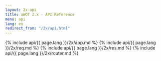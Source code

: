 ```yaml
---
layout: 2x-api
title: aWOT 2.x - API Reference
menu: api
lang: en
redirect_from: "/2x/api.html"
---
```

<div id="api-doc" markdown="1">
  {% include api/{{ page.lang }}/2x/app.md %}
  {% include api/{{ page.lang }}/2x/req.md %}
  {% include api/{{ page.lang }}/2x/res.md %}
  {% include api/{{ page.lang }}/2x/router.md %}
</div>
